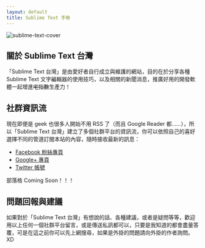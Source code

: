 ```yaml
---
layout: default
title: Sublime Text 手冊
---
```

![sublime-text-cover](/images/sublime-text-cover.png)

## 關於 Sublime Text 台灣

「Sublime Text 台灣」是由愛好者自行成立與維護的網站，目的在於分享各種 Sublime Text 文字編輯器的使用技巧，以及相關的新聞消息，推廣好用的開發軟體一起增進<del>宅指數</del>生產力！

## 社群資訊流

現在即便是 geek 也很多人開始不用 RSS 了（而且 Google Reader 都……），所以「Sublime Text 台灣」建立了多個社群平台的資訊流，你可以依照自己的喜好選擇不同的管道訂閱本站的內容，隨時接收最新的訊息：

* [Facebook 粉絲專頁](https://www.facebook.com/SublimeTextTW)
* [Google+ 專頁](https://plus.google.com/108388957557258766656/posts)
* [Twitter 帳號](https://twitter.com/SublimeText_TW)

部落格 Coming Soon！！！

## 問題回報與建議

如果對於「Sublime Text 台灣」有想說的話、各種建議，或者是疑問等等，歡迎用以上任何一個社群平台留言，或是傳送私訊都可以，只要是我知道的都會盡量答覆，可是在這之前你可以先上網搜尋，如果是外掛的問題請向外掛的作者詢問。XD
